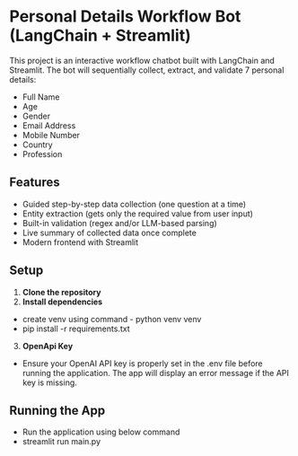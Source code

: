 # Personal Details Workflow Bot (LangChain + Streamlit)

This project is an interactive workflow chatbot built with LangChain and Streamlit. The bot will sequentially collect, extract, and validate 7 personal details:

- Full Name
- Age
- Gender
- Email Address
- Mobile Number
- Country
- Profession

## Features

- Guided step-by-step data collection (one question at a time)
- Entity extraction (gets only the required value from user input)
- Built-in validation (regex and/or LLM-based parsing)
- Live summary of collected data once complete
- Modern frontend with Streamlit

## Setup

1. **Clone the repository**
2. **Install dependencies**
  - create venv using command - python venv venv
  - pip install -r requirements.txt

3. **OpenApi Key**
 - Ensure your OpenAI API key is properly set in the .env file before running the application. The app will display an error message if the API key is missing.

## Running the App
- Run the application using below command
- streamlit run main.py

